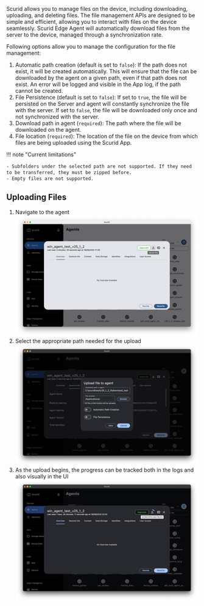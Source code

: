 Scurid allows you to manage files on the device, including downloading, uploading, and deleting files. The file management APIs are designed to be simple and efficient, allowing you to interact with files on the device seamlessly.
Scurid Edge Agent will automatically download files from the server to the device, managed through a synchronization rate.

Following options allow you to manage the configuration for the file management:

1. Automatic path creation (default is set to `false`): If the path does not exist, it will be created automatically. This will ensure that the file can be downloaded by the agent on a given path, even if that path does not exist. An error will be logged and visible in the App log, if the path cannot be created.
2. File Persistence (default is set to `false`): If set to `true`, the file will be persisted on the Server and agent will constantly synchronize the file with the server. If set to `false`, the file will be downloaded only once and not synchronized with the server.
3. Download path in agent (`required`): The path where the file will be downloaded on the agent. 
4. File location (`required`): The location of the file on the device from which files are being uploaded using the Scurid App.

!!! note "Current limitations"

    - Subfolders under the selected path are not supported. If they need to be transferred, they must be zipped before.
    - Empty files are not supported.


## Uploading Files
1. Navigate to the agent ![Logs](../img/v25-1-2-x/page1.png)
2. Select the appropriate path needed for the upload ![Logs](../img/v25-1-2-x/page2.png)
3. As the upload begins, the progress can be tracked both in the logs and also visually in the UI ![Logs](../img/v25-1-2-x/page3.png)